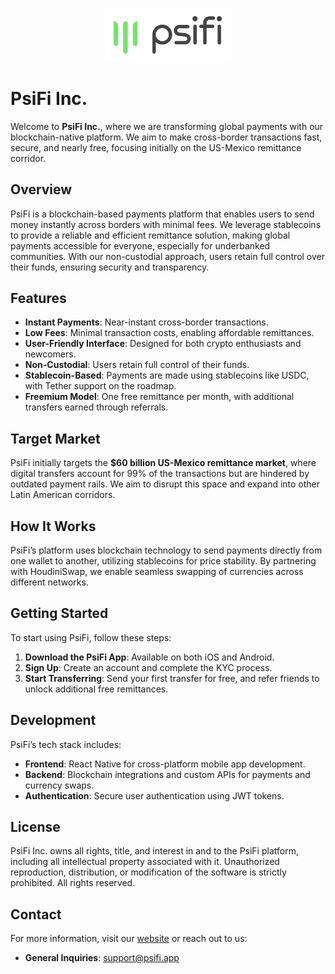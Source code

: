 <p align="center">
  <img src="./psifilogo.png" alt="PsiFi Logo" width="40%">
</p>

# PsiFi Inc.

Welcome to **PsiFi Inc.**, where we are transforming global payments with our blockchain-native platform. We aim to make cross-border transactions fast, secure, and nearly free, focusing initially on the US-Mexico remittance corridor.

## Overview

PsiFi is a blockchain-based payments platform that enables users to send money instantly across borders with minimal fees. We leverage stablecoins to provide a reliable and efficient remittance solution, making global payments accessible for everyone, especially for underbanked communities. With our non-custodial approach, users retain full control over their funds, ensuring security and transparency.

## Features

- **Instant Payments**: Near-instant cross-border transactions.
- **Low Fees**: Minimal transaction costs, enabling affordable remittances.
- **User-Friendly Interface**: Designed for both crypto enthusiasts and newcomers.
- **Non-Custodial**: Users retain full control of their funds.
- **Stablecoin-Based**: Payments are made using stablecoins like USDC, with Tether support on the roadmap.
- **Freemium Model**: One free remittance per month, with additional transfers earned through referrals.

## Target Market

PsiFi initially targets the **$60 billion US-Mexico remittance market**, where digital transfers account for 99% of the transactions but are hindered by outdated payment rails. We aim to disrupt this space and expand into other Latin American corridors.

## How It Works

PsiFi’s platform uses blockchain technology to send payments directly from one wallet to another, utilizing stablecoins for price stability. By partnering with HoudiniSwap, we enable seamless swapping of currencies across different networks.

## Getting Started

To start using PsiFi, follow these steps:

1. **Download the PsiFi App**: Available on both iOS and Android.
2. **Sign Up**: Create an account and complete the KYC process.
3. **Start Transferring**: Send your first transfer for free, and refer friends to unlock additional free remittances.

## Development

PsiFi’s tech stack includes:

- **Frontend**: React Native for cross-platform mobile app development.
- **Backend**: Blockchain integrations and custom APIs for payments and currency swaps.
- **Authentication**: Secure user authentication using JWT tokens.

## License

PsiFi Inc. owns all rights, title, and interest in and to the PsiFi platform, including all intellectual property associated with it. Unauthorized reproduction, distribution, or modification of the software is strictly prohibited. All rights reserved.

## Contact

For more information, visit our [website](https://psifi.app) or reach out to us:

- **General Inquiries**: support@psifi.app
